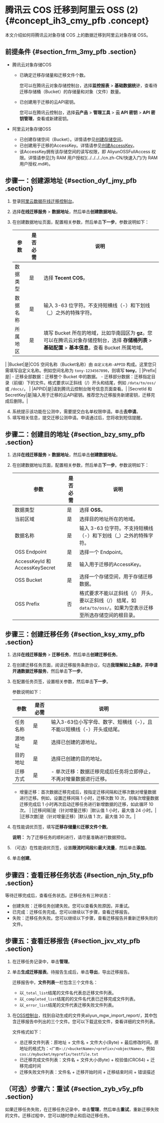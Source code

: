 # 腾讯云 COS 迁移到阿里云 OSS \(2\) {#concept_ih3_cmy_pfb .concept}

本文介绍如何将腾讯云对象存储 COS 上的数据迁移到阿里云对象存储 OSS。

## 前提条件 {#section_frm_3my_pfb .section}

-   腾讯云对象存储COS
    -   已确定迁移存储量和迁移文件个数。

        您可以在腾讯云对象存储控制台，选择**监控报表** \> **基础数据统计**，查看待迁移存储桶（Bucket）的存储量和对象（文件）数量。

    -   已创建用于迁移的云API密钥。

        您可以在腾讯云控制台，选择**云产品** \> **管理工具** \> **云 API 密钥** \> **API 密钥管理**，查看或新建密钥。

-   阿里云对象存储OSS
    -   已创建存储空间（Bucket）。详情请参见[创建存储空间](../../../../cn.zh-CN/快速入门/创建存储空间.md#)。
    -   已创建用于迁移的AccessKey。详情请参见[创建AccessKey](../../../../cn.zh-CN/通用参考/创建AccessKey.md#)。
    -   该AccessKey拥有该存储空间的读写权限，即 AliyunOSSFullAccess 权限。详情请参见[为 RAM 用户授权](../../../../cn.zh-CN/快速入门/为 RAM 用户授权.md#)。

## 步骤一：创建源地址 {#section_dyf_jmy_pfb .section}

1.  登录[阿里云数据在线迁移控制台](https://mgw.console.aliyun.com/)。
2.  选择**在线迁移服务** \> **数据地址**，然后单击**创建数据地址**。
3.  在创建数据地址页面，配置相关参数，然后单击**下一步**。参数说明如下：

    |参数|是否必需|说明|
    |--|----|--|
    |数据类型|是|选择 **Tecent COS**。|
    |数据名称|是|输入 3-63 位字符。不支持短横线（-）和下划线（\_）之外的特殊字符。|
    |所属地区|是|填写 Bucket 所在的地域，比如华南园区为 **gz**。您可以在腾讯云对象存储控制台，选择 **存储桶列表** \> **基础配置** \> **基本信息**，查看 Bucket 所属地域。

|
    |Bucket|是|COS 空间名称（Bucket名称）由 `自定义名称-APPID` 构成。这里您只需填写自定义名称。例如空间名称为 `tony-1234567890`，则填写 **tony**。|
    |Prefix|是|     -   迁移全部数据：迁移整个 Bucket 中的数据。
    -   迁移部分数据：迁移指定目录（前缀）下的文件。格式要求以正斜线（/）开头和结尾，例如 `/data/to/oss/` 或 `/docs/`。
 |
    |APPID|是|请到腾讯云控制台账号信息页面查看。|
    |SecretId 和 SecretKey|是|输入用于迁移的云API密钥。推荐您为迁移服务新建密钥，迁移完成后删除。|

4.  系统提示该功能在公测中，需要提交白名单权限申请。单击**去申请**。
5.  填写相关信息，提交迁移公测申请。申请通过后，您将收到短信提醒。

## 步骤二：创建目的地址 {#section_bzy_smy_pfb .section}

1.  选择**在线迁移服务** \> **数据地址**，然后单击**创建数据地址**。
2.  在创建数据地址页面，配置相关参数，然后单击**下一步**。参数说明如下：

    |参数|是否必需|说明|
    |--|----|--|
    |数据类型|是|选择 **OSS**。|
    |当前区域|是|选择目的地址所在的地域。|
    |数据名称|是|输入 3-63 位字符。不支持短横线（-）和下划线（\_）之外的特殊字符。|
    |OSS Endpoint|是|选择一个 Endpoint。|
    |AccessKeyId 和 AccessKeySecret|是|输入用于迁移的AccessKey。|
    |OSS Bucket|是|选择一个存储空间，用于存储迁移数据。|
    |OSS Prefix|否|格式要求不能以正斜线（/） 开头，要以正斜线（/） 结尾，如 `data/to/oss/`。如果为空表示迁移至所选存储空间的根目录。|


## 步骤三：创建迁移任务 {#section_ksy_xmy_pfb .section}

1.  选择**在线迁移服务** \> **迁移任务**，然后单击**创建迁移任务**。
2.  在创建迁移任务页面，阅读迁移服务条款协议，勾选**我理解如上条款，并申请开通数据迁移服务**，然后单击**下一步**。
3.  在配置任务页签，设置相关参数，然后单击**下一步**。

    参数说明如下：

    |参数|是否必需|说明|
    |--|----|--|
    |任务名称|是|输入3-63位小写字母、数字、短横线（-），且不能以短横线（-）开头或结尾。|
    |源地址|是|选择已创建的源地址。|
    |目的地址|是|选择已创建的目的地址。|
    |迁移方式|是|     -   单次迁移：数据迁移完成后任务将立即停止，不再对增量数据进行迁移。
    -   增量迁移：首次数据迁移完成后，按指定迁移间隔和迁移次数对增量数据进行迁移。例如，设置迁移间隔 1 小时，迁移次数 10 次，则每次增量数据迁移完成后 1 小时再次启动迁移任务进行新增数据的迁移，如此循环 10 次。
 |
    |迁移间隔|是（针对增量迁移）|默认值 1 小时，最大值 24 小时。|
    |迁移次数|是（针对增量迁移）|默认值 1 次，最大值 30 次。|

4.  在性能调优页签，填写**迁移存储量**和**迁移文件个数**。

    **说明：** 为了迁移任务的顺利进行，请尽量准确进行数据预估。

5.  （可选）在性能调优页签，设置**限流时间段**和**最大流量**，然后单击**添加**。
6.  单击**创建**。

## 步骤四：查看迁移任务状态 {#section_njn_5ty_pfb .section}

等待迁移完成后，查看任务状态。迁移任务有三种状态：

-   创建失败：迁移任务创建失败。您可以查看失败原因，并重试。
-   已完成：迁移任务完成。您可以继续以下步骤，查看迁移报告。
-   失败：迁移任务失败。您可以继续以下步骤，查看迁移报告并重新迁移失败的文件。

## 步骤五：查看迁移报告 {#section_jxv_xty_pfb .section}

1.  在迁移任务记录中，单击**管理**。
2.  单击**生成迁移报表**。待报告生成后，单击**导出**，导出迁移报告。

    迁移报告中，**文件列表**一栏包含三个文件名：

    -   以`_total_list`结尾的文件名代表总迁移文件列表。
    -   以`_completed_list`结尾的的文件名代表已迁移完成文件列表。
    -   以`_error_list`结尾的文件代表迁移失败文件列表。
3.  在[OSS控制台](https://oss.console.aliyun.com)，找到自动生成的文件夹aliyun\_mgw\_import\_report/，其中包含迁移报告中列出的三个文件。您可以下载这些文件，查看详细的文件列表。

    文件格式如下：

    -   总迁移文件列表：原地址 + 文件名 + 文件大小\(Byte\) + 最后修改时间。原地址的格式为：`<厂商>://<bucketName>/<prefix>/<objectName>`，例如 `cos://mybucket/myprefix/testfile.txt`
    -   已迁移完成文件列表：文件名 + 文件大小\(Byte\) + 校验值\(CRC64\) + 迁移完成时间
    -   迁移失败文件列表：文件名 + 迁移开始时间 + 迁移结束时间 + 错误描述

## （可选）步骤六：重试 {#section_zyb_v5y_pfb .section}

如果迁移任务失败，在迁移任务记录中，单击**管理**，然后单击**重试**，重新迁移失败的文件。迁移过程中，您可以随时停止和启动迁移任务。

